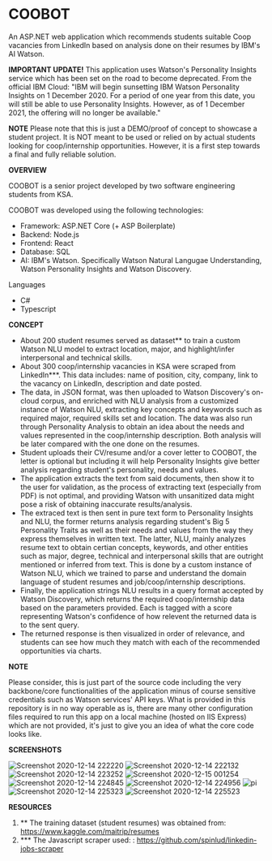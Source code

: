 # COOBOT
An ASP.NET web application which recommends students suitable Coop vacancies from LinkedIn based on analysis done on their resumes by IBM's AI Watson.


**IMPORTANT UPDATE!**
This application uses Watson's Personality Insights service which has been set on the road to become deprecated. From the official IBM Cloud: "IBM will begin sunsetting IBM Watson Personality Insights on 1 December 2020. For a period of one year from this date, you will still be able to use Personality Insights. However, as of 1 December 2021, the offering will no longer be available."

**NOTE**
Please note that this is just a DEMO/proof of concept to showcase a student project. It is NOT meant to be used or relied on by actual students looking for coop/internship opportunities. However, it is a first step towards a final and fully reliable solution.

**OVERVIEW**

COOBOT is a senior project developed by two software engineering students from KSA.   

COOBOT was developed using the following technologies: 
- Framework: ASP.NET Core (+ ASP Boilerplate)
- Backend: Node.js
- Frontend: React
- Database: SQL
- AI: IBM's Watson. Specifically Watson Natural Langugae Understanding, Watson Personality Insights and Watson Discovery. 

Languages
- C#
- Typescript


**CONCEPT**

- About 200 student resumes served as dataset** to train a custom Watson NLU model to extract location, major, and highlight/infer interpersonal and technical skills.
- About 300 coop/internship vacancies in KSA were scraped from LinkedIn***. This data includes: name of position, city, company, link to the vacancy on LinkedIn, description and date posted.
- The data, in JSON format, was then uploaded to Watson Discovery's on-cloud corpus, and enriched with NLU analysis from a customized instance of Watson NLU, extracting key concepts and keywords such as required major, required skills set and location. The data was also run through Personality Analysis to obtain an idea about the needs and values represented in the coop/internship description. Both analysis will be later compared with the one done on the resumes. 
- Student uploads their CV/resume and/or a cover letter to COOBOT, the letter is optional but including it will help Personality Insights give better analysis regarding student's personality, needs and values. 
- The application extracts the text from said documents, then show it to the user for validation, as the process of extracting text (especially from PDF) is not optimal, and providing Watson with unsanitized data might pose a risk of obtaining inaccurate results/analysis. 
- The extraced text is then sent in pure text form to Personality Insights and NLU, the former returns analysis regarding student's Big 5 Personality Traits as well as their needs and values from the way they express themselves in written text. The latter, NLU, mainly analyzes resume text to obtain certian concepts, keywords, and other entities such as major, degree, technical and interpersonal skills that are outright mentioned or inferred from text. This is done by a custom instance of Watson NLU, which we trained to parse and understand the domain language of student resumes and job/coop/internship descriptions. 
- Finally, the application strings NLU results in a query format accepted by Watson Discovery, which returns the required coop/internship data based on the parameters provided. Each is tagged with a score representing Watson's confidence of how relevent the returned data is to the sent query.  
- The returned response is then visualized in order of relevance, and students can see how much they match with each of the recommended opportunities via charts. 


**NOTE**

Please consider, this is just part of the source code including the very backbone/core functionalities of the application minus of course sensitive credentials such as Watson services' API keys. What is provided in this repository is in no way operable as is, there are many other configuration files required to run this app on a local machine (hosted on IIS Express) which are not provided, it's just to give you an idea of what the core code looks like. 


**SCREENSHOTS** 

![Screenshot 2020-12-14 222220](https://user-images.githubusercontent.com/46668566/109413759-2c5e6e80-79c0-11eb-8dc4-a9c27144cd8e.png)
![Screenshot 2020-12-14 222132](https://user-images.githubusercontent.com/46668566/109413761-31232280-79c0-11eb-9f40-a83093fa8f25.png)
![Screenshot 2020-12-14 223252](https://user-images.githubusercontent.com/46668566/109413767-37190380-79c0-11eb-9d30-4c366e11af31.png)
![Screenshot 2020-12-15 001254](https://user-images.githubusercontent.com/46668566/109413772-3bddb780-79c0-11eb-82b7-8af5d8ae4b17.png)
![Screenshot 2020-12-14 224845](https://user-images.githubusercontent.com/46668566/109413782-40a26b80-79c0-11eb-8d29-93c885495466.png)
![Screenshot 2020-12-14 224956](https://user-images.githubusercontent.com/46668566/109413786-48faa680-79c0-11eb-9fdb-f49f830860d1.png)
![pi](https://user-images.githubusercontent.com/46668566/109413793-5152e180-79c0-11eb-88e6-fd2f8bce3589.png)
![Screenshot 2020-12-14 225323](https://user-images.githubusercontent.com/46668566/109413798-5c0d7680-79c0-11eb-9e5b-cf32fff11990.png)
![Screenshot 2020-12-14 225523](https://user-images.githubusercontent.com/46668566/109413800-60399400-79c0-11eb-8020-45b098df2ddc.png)



**RESOURCES**

1. ** The training dataset (student resumes) was obtained from: https://www.kaggle.com/maitrip/resumes
2. *** The Javascript scraper used: : https://github.com/spinlud/linkedin-jobs-scraper



